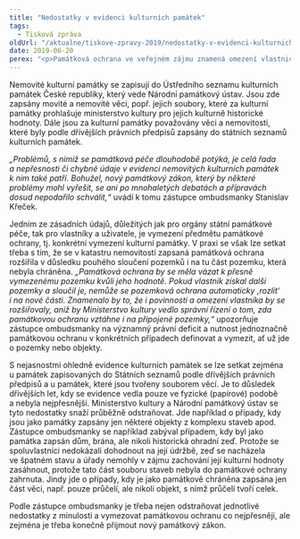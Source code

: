 ```yaml
---
title: "Nedostatky v evidenci kulturních památek"
tags:
  - Tisková zpráva
oldUrl: "/aktualne/tiskove-zpravy-2019/nedostatky-v-evidenci-kulturnich-pamatek"
date: 2019-06-20
perex: "<p>Památková ochrana ve veřejném zájmu znamená omezení vlastnického práva, takže její neurčité vymezení nebo jiné nedostatky v evidenci kulturních památek vedou k nejistotě vlastníka o jeho právech. Současně ale také znamenají riziko, že kulturní památky nebudou dostatečně chráněny. Přesto jsou nepřesnosti a chybné údaje v evidenci nemovitých kulturních památek jedním z problémů, s nimiž se zástupce ombudsmanky opakovaně setkává.</p>"
---
```


<!-- imported from the old website -->

<p>Nemovité kulturní památky se zapisují do Ústředního seznamu kulturních památek České republiky, který vede Národní památkový ústav. Jsou zde zapsány movité a nemovité věci, popř. jejich soubory, které za kulturní památky prohlašuje ministerstvo kultury pro jejich kulturně historické hodnoty. Dále jsou za kulturní památky považovány věci a nemovitosti, které byly podle dřívějších právních předpisů zapsány do státních seznamů kulturních památek. </p> <p><i>„Problémů, s nimiž se památková péče dlouhodobě potýká, je celá řada a nepřesnosti či chybné údaje v evidenci nemovitých kulturních památek k nim také patří. Bohužel, nový památkový zákon, který by některé problémy mohl vyřešit, se ani po mnohaletých debatách a přípravách dosud nepodařilo schválit,“</i> uvádí k tomu zástupce ombudsmanky Stanislav Křeček.</p> <p>Jedním ze zásadních údajů, důležitých jak pro orgány státní památkové péče, tak pro vlastníky a uživatele, je vymezení předmětu památkové ochrany, tj. konkrétní vymezení kulturní památky. V praxi se však lze setkat třeba s tím, že se v katastru nemovitostí zapsaná památková ochrana rozšířila v důsledku pouhého sloučení pozemků i na tu část pozemku, která nebyla chráněna.<i> „Památková ochrana by se měla vázat k přesně vymezenému pozemku kvůli jeho hodnotě. Pokud vlastník získal další pozemky a sloučil je, nemůže se pozemková ochrana automaticky ‚rozlít‘ i na nové části. Znamenalo by to, že i povinnosti a omezení vlastníka by se rozšiřovaly, aniž by Ministerstvo kultury vedlo správní řízení o tom, zda památkovou ochranu vztáhne i na připojené pozemky,“</i> upozorňuje zástupce ombudsmanky na významný právní deficit a nutnost jednoznačně památkovou ochranu v konkrétních případech definovat a vymezit, ať už jde o pozemky nebo objekty.</p> <p>S nejasnostmi ohledně evidence kulturních památek se lze setkat zejména u památek zapisovaných do Státních seznamů podle dřívějších právních předpisů a u památek, které jsou tvořeny souborem věcí. Je to důsledek dřívějších let, kdy se evidence vedla pouze ve fyzické (papírové) podobě a nebyla nejpřesnější. Ministerstvo kultury a Národní památkový ústav se tyto nedostatky snaží průběžně odstraňovat. Jde například o případy, kdy jsou jako památky zapsány jen některé objekty z komplexu staveb apod. Zástupce ombudsmanky se například zabýval případem, kdy byl jako památka zapsán dům, brána, ale nikoli historická ohradní zeď. Protože se spoluvlastníci nedokázali dohodnout na její údržbě, zeď se nacházela ve špatném stavu a úřady nemohly v zájmu zachování její kulturní hodnoty zasáhnout, protože tato část souboru staveb nebyla do památkové ochrany zahrnuta. Jindy jde o případy, kdy je jako památkově chráněna zapsána jen část věci, např. pouze průčelí, ale nikoli objekt, s nímž průčelí tvoří celek.</p> Podle zástupce ombudsmanky je třeba nejen odstraňovat jednotlivé nedostatky z minulosti a vymezovat památkovou ochranu co nejpřesněji, ale zejména je třeba konečně přijmout nový památkový zákon.
